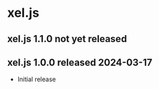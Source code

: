 
# xel.js


## xel.js 1.1.0  not yet released


## xel.js 1.0.0  released 2024-03-17

* Initial release

